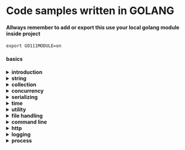 # Code samples written in GOLANG

#### Allways remember to add or export this use your local golang module inside project
```
export GO111MODULE=on
```


#### basics
<details>
    <summary><strong>introduction</strong></summary>

- [hello world](./basics/introduction/hello_world.go)
- [Variables](./basics/introduction/variables.go)
- [type conversions](./basics/introduction/type_conversions.go)
- [types](./basics/introduction/types.go)
- [flow controll](./basics/introduction/flow_control.go)
- [functions](./basics/introduction/functions.go)
- [variadic function](./basics/introduction/variadic_functions.go)
- [recursion](./basics/introduction/recursion.go)
- [defer](./basics/introduction/defer.go)
- [panic and recover](./basics/introduction/panic_and_recover.go)
- [closures](./basics/introduction/colsures.go)
- [pointers](./basics/introduction/pointers.go)
- [structs](./basics/introduction/structs.go)
- [custom struct tag validations](./basics/introduction/custom_struct_valiations.go)
- [struct embedding](./basics/introduction/struct_embedding.go)
- [interfaces](./basics/introduction/interfaces.go)
- [errors](./basics/introduction/errors.go)
- [readers](./basics/introduction/readers.go)
- [generics](./basics/introduction/generics.go)
- [custom default parameter in function argument](./basics/introduction/test_custom_default_parameters.go)

</details>

<details>
    <summary><strong>string</strong></summary>

- [string and runes](./basics/strings/string_and_runes.go)
- [string builders](./basics/strings/string_builder.go)
- [string functions](./basics/strings/string_functions.go)
- [string formatting](./basics/strings/string_formatting.go)
- [regular expression](./basics/strings/regular_expressions.go)
- [text templates](./basics/strings/text_templates.go)

</details>


<details>
    <summary><strong>collection</strong></summary>

- [arrays](./basics/collections/arrays.go)
- [slices](./basics/collections/slices.go)
- [map](./basics/collections/map.go)
- [range](./basics/collections/ranges.go)
- [sorting](./basics/collections/sorting.go)
- [custom sorting](./basics/collections/custom_sorting.go)
- [linked list](./basics/collections/linked_lists.go)
- [ordered map](./basics/collections/order_maps.go)

</details>


<details>
    <summary><strong>concurrency</strong></summary>

- [go routines](./basics/concurrency/go_routines.go)
- [channels](./basics/concurrency/channels.go)
- [channel buffering](./basics/concurrency/channel_buffering.go)
- [Channel Synchronization](./basics/concurrency/channel_synchronization.go)
- [Channel Directions](./basics/concurrency/channel_directions.go)
- [select](./basics/concurrency/selects.go)
- [timeouts](./basics/concurrency/timeouts.go)
- [non-blocking channel operation](./basics/concurrency/non_blocking_channel_operations.go)
- [closing channel](./basics/concurrency/closing_channel.go)
- [range over channels](./basics/concurrency/range_over_channels.go)
- [timers](./basics/concurrency/timers.go)
- [tickers](./basics/concurrency/tickers.go)
- [worker pool](./basics/concurrency/worker_pools.go)
- [wait groups](./basics/concurrency/wait_groups.go)
- [rate limitting](./basics/concurrency/rate_limiting.go)
- [atomic counter](./basics/concurrency/atomic_counters.go)
- [mutexes](./basics/concurrency/mutexes.go)
- [stateful goroutines](./basics/concurrency/stateful_goroutines.go)

</details>


<details>
    <summary><strong>serializing</strong></summary>

- [json serializer/deserializer](./basics/serializing/json_example.go)
- [xml serializer/deserializer](./basics/concurrency/stateful_goroutines.go)

</details>


<details>
    <summary><strong>time</strong></summary>

- [time](./basics/time/time.go)
- [epoch](./basics/time/epoch.go)
- [time formatting/parsing](./basics/time/time_formatting.go)
</details>


<details>
    <summary><strong>utility</strong></summary>

- [random numbers](./basics/utility/random_number_generator.go)
- [number parsing](./basics/utility/number_parsing.go)
- [url parsing](./basics/utility/url_parsing.go)
- [sha256 hashing](./basics/utility/sha256.go)
- [base64 encoding/decoding](./basics/utility/base64_encoding.go)
- [reflections](./basics/utility/reflections.go)

</details>


<details>
    <summary><strong>file handling</strong></summary>

- [print file](./basics/files/cat_file.go)
- [reading files](./basics/files/reading_files.go)
- [reading files](./basics/files/reading_files.go)
- [reading files](./basics/files/reading_files.go)
- [reading files](./basics/files/reading_files.go)
- [reading files](./basics/files/reading_files.go)
- [reading files](./basics/files/reading_files.go)


</details>


<details>
    <summary><strong>command line</strong></summary>

- [command line arguments](./basics/commandline/command_line_arguments.go)
- [command line flags](./basics/commandline/command_line_flags.go)
- [command line sub commands](./basics/commandline/command_line_subcommands.go)
- [environment variables](./basics/commandline/environment_variables.go)

</details>


<details>
    <summary><strong>http</strong></summary>

- [http client](./basics/http/http_client.go)
- [http server](./basics/http/http_server.go)
- [http context](./basics/http/context.go)
- [custom http writter](./basics/http/custom_http_writter.go)
</details>


<details>
    <summary><strong>logging</strong></summary>

- [logging](./basics/loggings/logging.go)
</details>


<details>
    <summary><strong>process</strong></summary>

- [spawning process](./basics/process/spawning_processes.go)
- [execing process](./basics/process/execing_process.go)
- [signals](./basics/process/signals.go)
- [exit](./basics/process/exit.go)
</details>